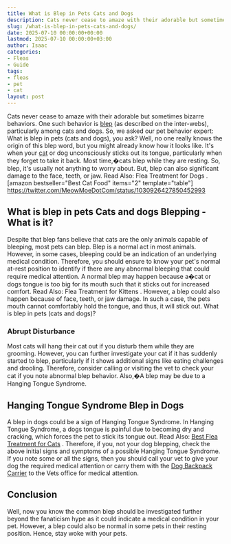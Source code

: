 ```yaml
---
title: What is Blep in Pets Cats and Dogs
description: Cats never cease to amaze with their adorable but sometimes bizarre behaviors. One such behavior is blep as described on the inter-webs, particularly among...
slug: /what-is-blep-in-pets-cats-and-dogs/
date: 2025-07-10 00:00:00+00:00
lastmod: 2025-07-10 00:00:00+03:00
author: Isaac
categories:
- Fleas
- Guide
tags:
- fleas
- pet
- cat
layout: post
---
```

Cats never cease to amaze with their adorable but sometimes bizarre behaviors. One such behavior is 
[blep](https://www.reddit.com/r/Blep/)
 (as described on the inter-webs), particularly among cats and dogs. So, we asked our pet behavior expert: What is blep in pets (cats and dogs), you ask?
Well, no one really knows the origin of this blep word, but you might already know how it looks like. It's when your [cat](https://pestpolicy.com/cat-fleas-vs-dog-fleas/) or dog unconsciously sticks out its tongue, particularly when they forget to take it back. Most time,�cats blep while they are resting.
So, blep, it's usually not anything to worry about. But, blep can also significant damage to the face, teeth, or jaw. Read Also:
Flea Treatment for Dogs
.
[amazon bestseller="Best Cat Food" items="2" template="table"]
https://twitter.com/MeowMoeDotCom/status/1030926427850452993
## What is blep in pets Cats and dogs  Blepping - What is it?
Despite that blep fans believe that cats are the only animals capable of bleeping, most pets can blep.
Blep is a normal act in most animals. However, in some cases, bleeping could be an indication of an underlying medical condition.
Therefore, you should ensure to know your pet's normal at-rest position to identify if there are any abnormal bleeping that could require medical attention.
A normal blep may happen because a�cat or dogs tongue is too big for its mouth such that it sticks out for increased comfort. Read Also:
Flea Treatment for Kittens
. However, a blep could also happen because of face, teeth, or jaw damage. In such a case, the pets mouth cannot comfortably hold the tongue, and thus, it will stick out. What is blep in pets (cats and dogs)?
### Abrupt Disturbance
Most cats will hang their cat out if you disturb them while they are grooming. However, you can further investigate your cat if it has suddenly started to blep, particularly if it shows additional signs like eating challenges and drooling.
Therefore, consider calling or visiting the vet to check your cat if you note abnormal blep behavior.
Also,�A blep may be due to a Hanging Tongue Syndrome.
## Hanging Tongue Syndrome  Blep in Dogs
A blep in dogs could be a sign of Hanging Tongue Syndrome.
In Hanging Tongue Syndrome, a dogs tongue is painful due to becoming dry and cracking, which forces the pet to stick its tongue out.
Read Also:
[Best Flea Treatment for Cats](https://pestpolicy.com/best-flea-treatment-for-cats/)
.
Therefore, if you, not your dog blepping, check the above initial signs and symptoms of a possible Hanging Tongue Syndrome.
If you note some or all the signs, then you should call your vet to give your dog the required medical attention or carry them with the
[Dog Backpack Carrier](https://pestpolicy.com/best-dog-backpack-carrier-for-hiking/)
to the Vets office for medical attention.
## Conclusion
Well, now you know  the common
blep should be investigated further beyond the fanaticism hype as it could indicate a medical condition in your pet.
However, a blep could also be normal in some pets in their resting position. Hence, stay woke with your pets.